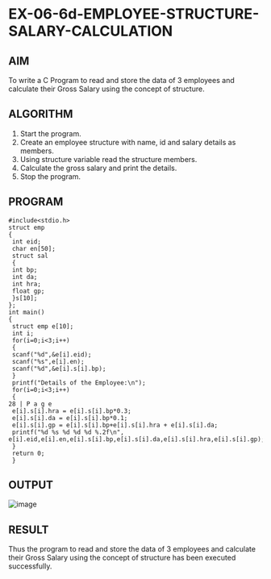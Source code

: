 # EX-06-6d-EMPLOYEE-STRUCTURE-SALARY-CALCULATION
## AIM 
To write a C Program to read and store the data of 3 employees and calculate their Gross Salary using the concept of structure. 
## ALGORITHM 
1. Start the program. 
2. Create an employee structure with name, id and salary details as members. 
3. Using structure variable read the structure members. 
4. Calculate the gross salary and print the details. 
5. Stop the program. 
## PROGRAM
```
#include<stdio.h> 
struct emp 
{ 
 int eid; 
 char en[50]; 
 struct sal 
 { 
 int bp; 
 int da; 
 int hra; 
 float gp; 
 }s[10]; 
}; 
int main() 
{ 
 struct emp e[10]; 
 int i; 
 for(i=0;i<3;i++) 
 { 
 scanf("%d",&e[i].eid); 
 scanf("%s",e[i].en); 
 scanf("%d",&e[i].s[i].bp); 
 } 
 printf("Details of the Employee:\n"); 
 for(i=0;i<3;i++) 
 { 
28 | P a g e
 e[i].s[i].hra = e[i].s[i].bp*0.3; 
 e[i].s[i].da = e[i].s[i].bp*0.1; 
 e[i].s[i].gp = e[i].s[i].bp+e[i].s[i].hra + e[i].s[i].da; 
 printf("%d %s %d %d %d %.2f\n", 
e[i].eid,e[i].en,e[i].s[i].bp,e[i].s[i].da,e[i].s[i].hra,e[i].s[i].gp); 
 } 
 return 0; 
 }
```
## OUTPUT
![image](https://github.com/Yogabharathi3/EX-06-6d-EMPLOYEE-STRUCTURE-SALARY-CALCULATION/assets/118899387/5bfbc4b0-4635-4df0-b331-84f3e8c3c77d)
## RESULT 
Thus the program to read and store the data of 3 employees and calculate their Gross Salary using the concept of structure has been executed successfully. 

